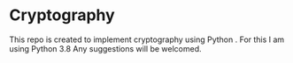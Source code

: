 # Cryptography
This repo is created to implement cryptography using Python .
For this I am using Python 3.8
Any suggestions will be welcomed.
